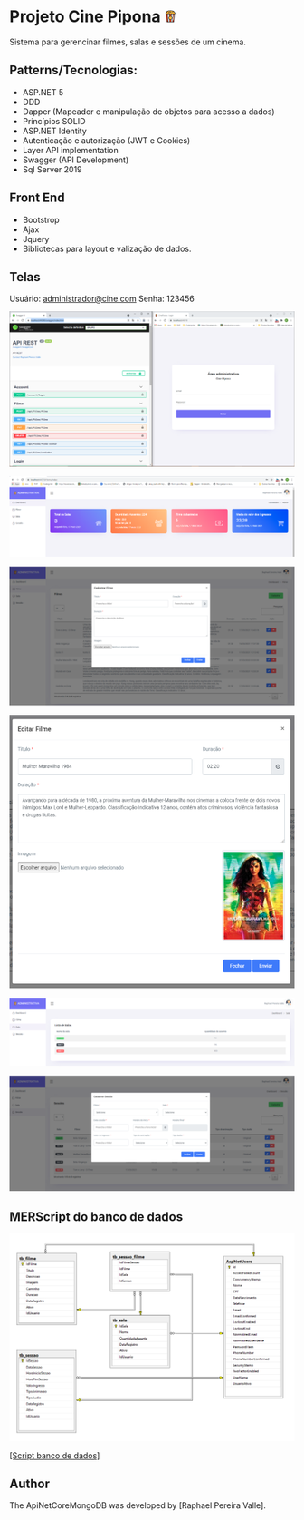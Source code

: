 # Projeto Cine Pipona  <img src="assets/img/favicon.PNG" alt="Pipoca" />
Sistema para gerencinar filmes, salas e sessões de um cinema.

## Patterns/Tecnologias:
* ASP.NET 5
* DDD
* Dapper (Mapeador e manipulação de objetos para acesso a dados)
* Princípios SOLID
* ASP.NET Identity
* Autenticação e autorização (JWT e Cookies)
* Layer API implementation
* Swagger (API Development)
* Sql Server 2019

## Front End
* Bootstrop
* Ajax
* Jquery
* Bibliotecas para layout e valização de dados.

## Telas
Usuário: administrador@cine.com
Senha: 123456
<p align="center">
  <img src="assets/img/login_swagger.PNG" alt="Login/Swagger" />
</p>

<p align="center">
  <img src="assets/img/painel.PNG" alt="Painel" />
</p>

<p align="center">
  <img src="assets/img/filme.PNG" alt="Filme" />
</p>

<p align="center">
  <img src="assets/img/filme_ed.PNG" alt="Filme edição" />
</p>

<p align="center">
  <img src="assets/img/sala.PNG" alt="Sala" />
</p>

<p align="center">
  <img src="assets/img/sessao.PNG" alt="Sessão"/>
</p>

## MERScript do banco de dados

<p align="center">
  <img src="assets/img/diagrama.PNG" alt="Diagrama"/>
</p>

<a href="https://github.com/raphaelpereiravalle/ProjetoCinema/tree/master/BancoDeDados">[Script banco de dados]</a>

## Author

The ApiNetCoreMongoDB was developed by [Raphael Pereira Valle].